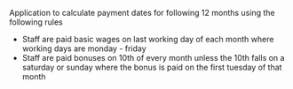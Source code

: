 Application to calculate payment dates for following 12 months using the following rules
 - Staff are paid basic wages on last working day of each month where working days are monday - friday
 - Staff are paid bonuses on 10th of every month unless the 10th falls on a saturday or sunday where the bonus is paid on the first tuesday of that month